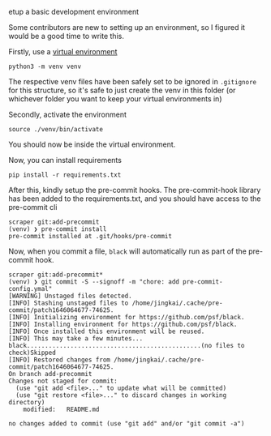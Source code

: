etup a basic development environment

Some contributors are new to setting up an environment, so I figured it would be a good time to write this.

Firstly, use a [virtual environment](https://docs.python.org/3/tutorial/venv.html)

`python3 -m venv venv`

The respective venv files have been safely set to be ignored in `.gitignore` for this structure, so it's safe to just create the venv in this folder (or whichever folder you want to keep your virtual environments in)

Secondly, activate the environment

`source ./venv/bin/activate`

You should now be inside the virtual environment.

Now, you can install requirements

`pip install -r requirements.txt`

After this, kindly setup the pre-commit hooks. The pre-commit-hook library has been added to the requirements.txt, and you should have access to the pre-commit cli

```
scraper git:add-precommit
(venv) ❯ pre-commit install
pre-commit installed at .git/hooks/pre-commit
```

Now, when you commit a file, `black` will automatically run as part of the pre-commit hook.

```
scraper git:add-precommit*
(venv) ❯ git commit -S --signoff -m "chore: add pre-commit-config.ymal"
[WARNING] Unstaged files detected.
[INFO] Stashing unstaged files to /home/jingkai/.cache/pre-commit/patch1646064677-74625.
[INFO] Initializing environment for https://github.com/psf/black.
[INFO] Installing environment for https://github.com/psf/black.
[INFO] Once installed this environment will be reused.
[INFO] This may take a few minutes...
black................................................(no files to check)Skipped
[INFO] Restored changes from /home/jingkai/.cache/pre-commit/patch1646064677-74625.
On branch add-precommit
Changes not staged for commit:
  (use "git add <file>..." to update what will be committed)
  (use "git restore <file>..." to discard changes in working directory)
	modified:   README.md

no changes added to commit (use "git add" and/or "git commit -a")
```

